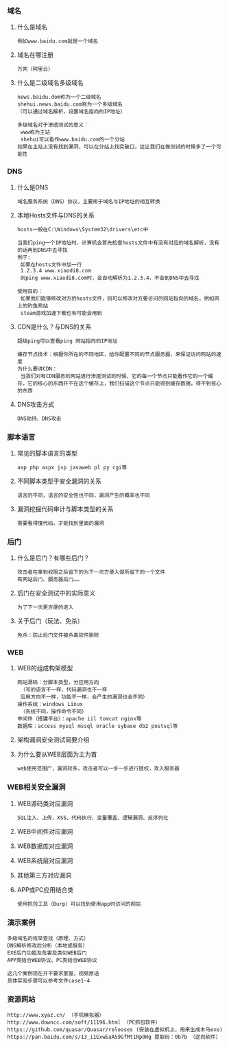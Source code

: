 ### 域名

1. 什么是域名

   ```
   例如www.baidu.com就是一个域名
   ```

2. 域名在哪注册

   ```
   万网（阿里云）
   ```

3. 什么是二级域名多级域名

   ```
   news.baidu.dom称为一个二级域名
   shehui.news.baidu.com称为一个多级域名
   （可以通过域名解析，设置域名指向的IP地址）
   
   多级域名对于渗透测试的意义：
   	www称为主站
   	shehui可以看作www.baidu.com的一个分站
   如果在主站上没有找到漏洞，可以在分站上找突破口，这让我们在做测试的时候多了一个可能性
   ```

### DNS

1. 什么是DNS

   ```
   域名服务系统（DNS）协议，主要用于域名与IP地址的相互转换
   ```

2. 本地Hosts文件与DNS的关系

   ```
   hosts一般在C:\Windows\System32\drivers\etc中
   
   当我们ping一个IP地址时，计算机会首先检查hosts文件中有没有对应的域名解析，没有的话再到DNS中去寻找
   例子:
   	如果在hosts文件中加一行
   	1.2.3.4 www.xiaodi8.com
   	则ping www.xiaodi8.com时，会自动解析为1.2.3.4，不会到DNS中去寻找
   	
   使用目的：
   	如果我们能够修改对方的hosts文件，则可以修改对方要访问的网站指向的域名，例如网上的钓鱼网站
   	steam游戏加速下载也有可能会用到
   ```

3. CDN是什么？与DNS的关系

   ```
   超级ping可以查看ping 网站指向的IP地址
   
   缓存节点技术：根据你所在的不同地区，给你配置不同的节点服务器，来保证访问网站的速度
   为什么要讲CDN：
   	当我们对有CDN服务的网站进行渗透测试的时候，它的每一个节点只能看作它的一个缓存，它的核心的东西并不在这个缓存上，我们扫描这个节点只能得到缓存数据，得不到核心的东西
   ```

4. DNS攻击方式

   ```
   DNS劫持、DNS攻击
   ```


### 脚本语言

1. 常见的脚本语言的类型

   ```
   asp php aspx jsp javaweb pl py cgi等
   ```

2. 不同脚本类型于安全漏洞的关系

   ```
   语言的不同，语言的安全性也不同，漏洞产生的概率也不同
   ```

3. 漏洞挖掘代码审计与脚本类型的关系

   ```
   需要看得懂代码，才能找到里面的漏洞
   ```

### 后门

1. 什么是后门？有哪些后门？

   ```
   攻击者在拿到权限之后留下的为下一次方便入侵所留下的一个文件
   有网站后门、服务器后门……
   ```

2. 后门在安全测试中的实际意义

   ```
   为了下一次更方便的进入
   ```

3. 关于后门（玩法、免杀）

   ```
   免杀：防止后门文件被杀毒软件删除
   ```

### WEB

1. WEB的组成构架模型

   ```
   网站源码：分脚本类型，分应用方向
   	（写的语言不一样，代码漏洞也不一样
   	应用方向不一样，功能不一样，会产生的漏洞也会不同）
   操作系统：windows Linux
   	（系统不同，操作命令不同）
   中间件（搭建平台）：apache iil tomcat nginx等
   数据库：access mysql mssql oracle sybase db2 postsql等
   ```

2. 架构漏洞安全测试简要介绍

3. 为什么要从WEB层面为主为首

   ```
   web使用范围广，漏洞较多，攻击者可以一步一步进行提权，攻入服务器
   ```

### WEB相关安全漏洞

1. WEB源码类对应漏洞

   ```
   SQL注入、上传、XSS、代码执行、变量覆盖、逻辑漏洞、反序列化
   ```

2. WEB中间件对应漏洞

3. WEB数据库对应漏洞

4. WEB系统层对应漏洞

5. 其他第三方对应漏洞

6. APP或PC应用结合类

   ```
   使用抓包工具（Burp）可以找到使用app时访问的网站
   ```


### 演示案例

```
多级域名的枚举查找（原理、方式）
DNS解析修改后分析（本地或服务）
EXE后门功能及危害及类似WEB后门
APP类结合WEB协议、PC类结合WEB协议

这几个案例现在并不要求掌握，视频原话
具体实验步骤可以参考文件case1~4
```

### 资源网站

```
http://www.xyaz.cn/ （手机模拟器）
http://www.downcc.com/soft/11196.html （PC抓包软件）
https://github.com/quasar/Quasar/releases (安装在虚拟机上，用来生成木马exe)
https://pan.baidu.com/s/13_i1ExwEaA59GfMt1Rp0Hg 提取码：0b7b （逆向软件）
```

